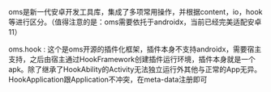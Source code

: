 oms是新一代安卓开发工具库，集成了多项常用操作，并根据content，io，hook等进行区分。（值得注意的是：oms需要依托于androidx，当前已经完美适配安卓11）

oms.hook : 这个是oms开源的插件化框架，插件本身不支持androidx，需要宿主支持，之后由宿主通过HookFramework创建插件运行环境，插件本身就是一个apk。除了继承了HookAbility的Activity无法独立运行外其他与正常的App无异。HookApplication跟Application不冲突，在meta-data注册即可

